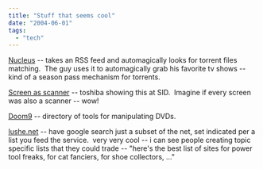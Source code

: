 ```yaml
---
title: "Stuff that seems cool"
date: "2004-06-01"
tags: 
  - "tech"
---
```


[Nucleus](http://archive.scripting.com/2004/06/01#When:12:34:10PM) -- takes an RSS feed and automagically looks for torrent files matching.  The guy uses it to automagically grab his favorite tv shows -- kind of a season pass mechanism for torrents.

[Screen as scanner](http://www.engadget.com/entry/7673568580278871/) -- toshiba showing this at SID.  Imagine if every screen was also a scanner -- wow!

[Doom9](http://www.simson.net/blog/archives/000092.php) -- directory of tools for manipulating DVDs.

[lushe.net](http://battellemedia.com/archives/000683.php) -- have google search just a subset of the net, set indicated per a list you feed the service.  very very cool -- i can see people creating topic specific lists that they could trade -- "here's the best list of sites for power tool freaks, for cat fanciers, for shoe collectors, ..."
